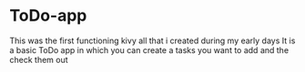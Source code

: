 # ToDo-app
This was the first functioning kivy all that i created during my early days
It is a basic ToDo app in which you can create a tasks you want to add and the check them out
